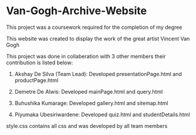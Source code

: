 # Van-Gogh-Archive-Website
This project was a coursework required for the completion of my degree

This website was created to display the work of the great artist Vincent Van Gogh <br >

This project was done in collaberation with 3 other members their contribution is listed below: <br >

1) Akshay De Silva (Team Lead): Developed presentationPage.html and productPage.html <br >
 
2) Demetre De Alwis:            Developed mainPage.html and query.html <br >

3) Buhushika Kumarage:          Developed gallery.html and sitemap.html <br >

4) Piyumaka Ubesiriwardene:     Developed quiz.html and studentDetails.html <br >

style.css contains all css and was developed by all team members
